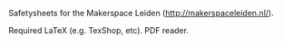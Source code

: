 Safetysheets for the Makerspace Leiden (http://makerspaceleiden.nl/).

Required
	LaTeX (e.g. TexShop, etc).
	PDF reader.

